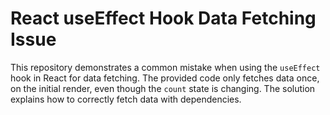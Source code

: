 # React useEffect Hook Data Fetching Issue

This repository demonstrates a common mistake when using the `useEffect` hook in React for data fetching. The provided code only fetches data once, on the initial render, even though the `count` state is changing.  The solution explains how to correctly fetch data with dependencies.